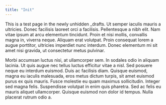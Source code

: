 ```yaml
---
title: "Init"
---
```

This is a test page in the newly unhidden _drafts. Ut semper iaculis mauris a ultricies. Donec facilisis laoreet orci a facilisis.<!--more--> Pellentesque a nibh elit. Nam vitae ipsum at arcu elementum tincidunt. Proin et nisi mollis, convallis magna in, viverra neque. Aliquam erat volutpat. Proin consequat lorem a augue porttitor, ultricies imperdiet nunc interdum. Donec elementum mi sit amet nisi gravida, ut consectetur metus pulvinar.

Morbi accumsan luctus nisi, at ullamcorper sem. In sodales odio in aliquam lacinia. Ut quis augue nec tellus luctus efficitur vitae a nisl. Sed posuere neque eu interdum euismod. Duis ac facilisis diam. Quisque euismod, magna eu iaculis malesuada, eros metus dictum turpis, sit amet euismod purus ex quis mauris. Fusce molestie eu quam maximus sollicitudin. Integer sed magna felis. Suspendisse volutpat in enim quis pharetra. Sed ac felis eu mauris aliquet ullamcorper. Quisque euismod non dolor id tempus. Nulla placerat rutrum odio a.
